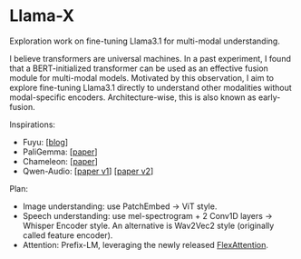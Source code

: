 # Llama-X

Exploration work on fine-tuning Llama3.1 for multi-modal understanding.

I believe transformers are universal machines. In a past experiment, I found that a BERT-initialized transformer can be used as an effective fusion module for multi-modal models. Motivated by this observation, I aim to explore fine-tuning Llama3.1 directly to understand other modalities without modal-specific encoders. Architecture-wise, this is also known as early-fusion.

Inspirations:
- Fuyu: [[blog](https://www.adept.ai/blog/fuyu-8b)]
- PaliGemma: [[paper](https://arxiv.org/abs/2407.07726)]
- Chameleon: [[paper](https://arxiv.org/abs/2405.09818)]
- Qwen-Audio: [[paper v1](https://arxiv.org/abs/2311.07919)] [[paper v2](https://arxiv.org/abs/2407.10759)]

Plan:
- Image understanding: use PatchEmbed -> ViT style.
- Speech understanding: use mel-spectrogram + 2 Conv1D layers -> Whisper Encoder style. An alternative is Wav2Vec2 style (originally called feature encoder).
- Attention: Prefix-LM, leveraging the newly released [FlexAttention](https://pytorch.org/blog/flexattention/).
